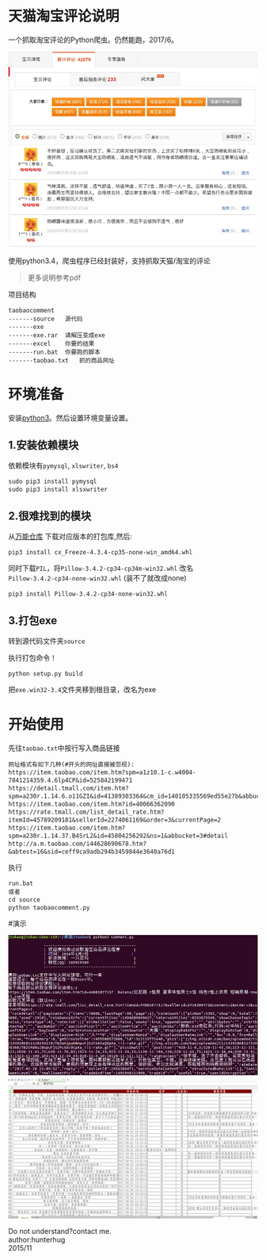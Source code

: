 # 天猫淘宝评论说明

一个抓取淘宝评论的Python爬虫。仍然能跑，2017/6。

![](doc/index.jpg)

使用python3.4，爬虫程序已经封装好，支持抓取天猫/淘宝的评论

>更多说明参考pdf

项目结构

```
taobaocomment
-------source	源代码
-------exe
-------exe.rar	请解压变成exe
-------excel	你要的结果
-------run.bat	你要跑的脚本
-------taobao.txt	抓的商品网址
```

# 环境准备

安装[python3](https://www.python.org/downloads/)。然后设置环境变量设置。

## 1.安装依赖模块

依赖模块有`pymysql`, `xlswriter`, `bs4`

```
sudo pip3 install pymysql
sudo pip3 install xlsxwriter
```

## 2.很难找到的模块

从[万能仓库](http://www.lfd.uci.edu/~gohlke/pythonlibs/#cx_freeze) 下载对应版本的打包库,然后:

```
pip3 install cx_Freeze-4.3.4-cp35-none-win_amd64.whl
```

同时下载`PIL`，将`Pillow‑3.4.2‑cp34‑cp34m‑win32.whl` 改名 `Pillow‑3.4.2‑cp34‑none‑win32.whl` (装不了就改成none)

```
pip3 install Pillow‑3.4.2‑cp34‑none‑win32.whl
```

## 3.打包exe

转到源代码文件夹`source`

执行打包命令！

```
python setup.py build
```

把`exe.win32-3.4`文件夹移到根目录，改名为exe

# 开始使用

先往`taobao.txt`中按行写入商品链接

```
网址格式有如下几种(#开头的网址直接被忽视):
https://item.taobao.com/item.htm?spm=a1z10.1-c.w4004-7841214359.4.6lp4CP&id=525842199471
https://detail.tmall.com/item.htm?spm=a230r.1.14.6.o11GZI&id=41389303364&cm_id=140105335569ed55e27b&abbucket=3
https://item.taobao.com/item.htm?id=40066362090
https://rate.tmall.com/list_detail_rate.htm?itemId=45789209181&sellerId=2274061169&order=3&currentPage=2
https://item.taobao.com/item.htm?spm=a230r.1.14.37.B4SrL2&id=45804256292&ns=1&abbucket=3#detail
http://a.m.taobao.com/i44628690678.htm?&abtest=16&sid=ceff9ca9adb294b3459844e3640a76d1
```

执行

```
run.bat
或者
cd source
python taobaocomment.py
```


#演示

![](doc/help.png)
![](doc/excel.png)


Do not understand?contact me.<br/>
author:hunterhug<br/>
2015/11

